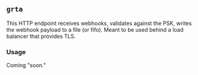## `grta`

This HTTP endpoint receives webhooks, validates against the PSK, writes the webhook payload to a file (or fifo). Meant to be used behind a load balancer that provides TLS.

### Usage

Coming "soon."
